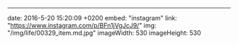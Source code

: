 ---
date: 2016-5-20 15:20:09 +0200
embed: "instagram"
link: "https://www.instagram.com/p/BFn1jVgJcJ9/"
img: "/img/life/00329_item.md.jpg"
imageWidth: 530
imageHeight: 530
